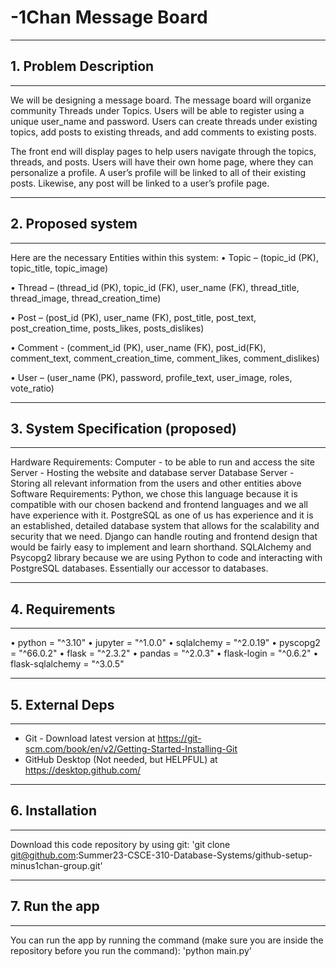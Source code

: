 # -1Chan Message Board



----------------------------------
## 1. Problem Description
----------------------------------
We will be designing a message board. The message board will organize community Threads under Topics. Users will be able to register using a unique user_name and password. Users can create threads under existing topics, add posts to existing threads, and add comments to existing posts. 

The front end will display pages to help users navigate through the topics, threads, and posts. Users will have their own home page, where they can personalize a profile. A user’s profile will be linked to all of their existing posts. Likewise, any post will be linked to a user’s profile page. 


----------------------------------
## 2. Proposed system
----------------------------------
Here are the necessary Entities within this system:
•       Topic – (topic_id (PK), topic_title, topic_image)

•       Thread – (thread_id (PK), topic_id (FK), user_name (FK), thread_title, thread_image,      thread_creation_time)

•       Post – (post_id (PK), user_name  (FK), post_title, post_text, post_creation_time, posts_likes, posts_dislikes)

•       Comment - (comment_id (PK), user_name (FK), post_id(FK), comment_text,      comment_creation_time, comment_likes, comment_dislikes)

•       User – (user_name (PK), password, profile_text, user_image, roles, vote_ratio)

 
----------------------------------
## 3. System Specification (proposed)
----------------------------------
Hardware Requirements:
Computer - to be able to run and access the site
Server - Hosting the website and database server
Database Server - Storing all relevant information from the users and other entities above
Software Requirements: 
Python, we chose this language because it is compatible with our chosen backend and frontend languages and we all have experience with it.
PostgreSQL as one of us has experience and it is an established, detailed database system that allows for the scalability and security that we need. 
Django can handle routing and frontend design that would be fairly easy to implement and learn shorthand. 
SQLAlchemy and Psycopg2 library because we are using Python to code and interacting with PostgreSQL databases. Essentially our accessor to databases. 

----------------------------------
## 4. Requirements
----------------------------------
•       python = "^3.10"
•       jupyter = "^1.0.0"
•       sqlalchemy = "^2.0.19"
•       pyscopg2 = "^66.0.2"
•       flask = "^2.3.2"
•       pandas = "^2.0.3"
•       flask-login = "^0.6.2"
•       flask-sqlalchemy = "^3.0.5"

----------------------------------
## 5. External Deps
----------------------------------
- Git - Download latest version at https://git-scm.com/book/en/v2/Getting-Started-Installing-Git
- GitHub Desktop (Not needed, but HELPFUL) at https://desktop.github.com/

----------------------------------
## 6. Installation
----------------------------------
Download this code repository by using git:
'git clone git@github.com:Summer23-CSCE-310-Database-Systems/github-setup-minus1chan-group.git'

----------------------------------
## 7. Run the app
----------------------------------
You can run the app by running the command (make sure you are inside the repository before you run the command):
'python main.py'
